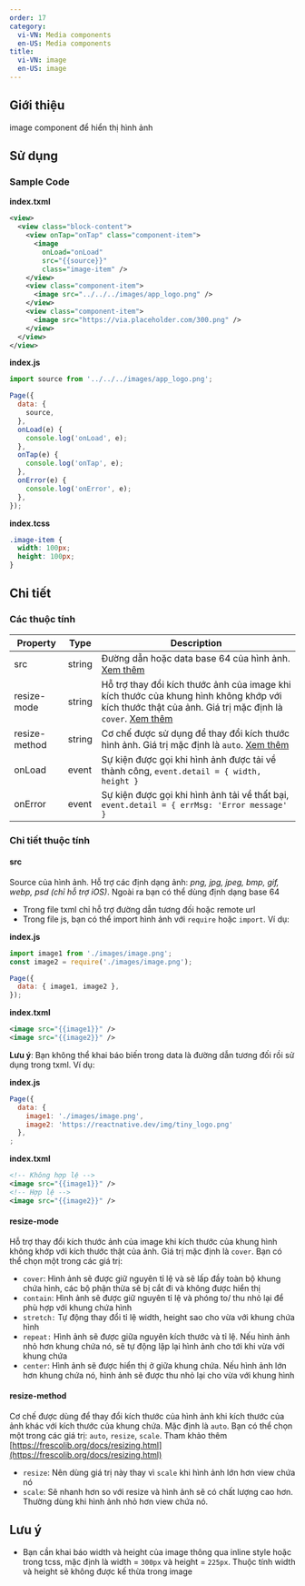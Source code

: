 ```yaml
---
order: 17
category:
  vi-VN: Media components
  en-US: Media components
title:
  vi-VN: image
  en-US: image
---
```


## Giới thiệu

image component để hiển thị hình ảnh

## Sử dụng

### Sample Code

**index.txml**

```xml
<view>
  <view class="block-content">
    <view onTap="onTap" class="component-item">
      <image
        onLoad="onLoad"
        src="{{source}}"
        class="image-item" />
    </view>
    <view class="component-item">
      <image src="../../../images/app_logo.png" />
    </view>
    <view class="component-item">
      <image src="https://via.placeholder.com/300.png" />
    </view>
  </view>
</view>
```

**index.js**

```js
import source from '../../../images/app_logo.png';

Page({
  data: {
    source,
  },
  onLoad(e) {
    console.log('onLoad', e);
  },
  onTap(e) {
    console.log('onTap', e);
  },
  onError(e) {
    console.log('onError', e);
  },
});
```

**index.tcss**

```css
.image-item {
  width: 100px;
  height: 100px;
}
```

## Chi tiết

### Các thuộc tính

| Property      | Type   | Description                                                                                                                                                          |
| ------------- | ------ | -------------------------------------------------------------------------------------------------------------------------------------------------------------------- |
| src           | string | Đường dẫn hoặc data base 64 của hình ảnh. [Xem thêm](#src)                                                                                                           |
| resize-mode   | string | Hỗ trợ thay đổi kích thước ảnh của image khi kích thước của khung hình không khớp với kích thước thật của ảnh. Giá trị mặc định là `cover`. [Xem thêm](#resize-mode) |
| resize-method | string | Cơ chế được sử dụng để thay đổi kích thước hình ảnh. Giá trị mặc định là `auto`. [Xem thêm](#resize-method)                                                          |
| onLoad        | event  | Sự kiện được gọi khi hình ảnh được tải về thành công, `event.detail = { width, height }`                                                                             |
| onError       | event  | Sự kiện được gọi khi hình ảnh tải về thất bại, `event.detail = { errMsg: 'Error message' }`                                                                          |

### Chi tiết thuộc tính

#### src

Source của hình ảnh. Hỗ trợ các định dạng ảnh: _png, jpg, jpeg, bmp, gif, webp, psd (chỉ hỗ trợ iOS)_. Ngoài ra bạn có thể dùng định dạng base 64

- Trong file txml chỉ hỗ trợ đường dẫn tương đối hoặc remote url
- Trong file js, bạn có thể import hình ảnh với `require` hoặc `import`. Ví dụ:

**index.js**

```js
import image1 from './images/image.png';
const image2 = require('./images/image.png');

Page({
  data: { image1, image2 },
});
```

**index.txml**

```xml
<image src="{{image1}}" />
<image src="{{image2}}" />
```

**Lưu ý**: Bạn không thể khai báo biến trong data là đường dẫn tương đối rồi sử dụng trong txml. Ví dụ:

**index.js**

```js
Page({
  data: {
    image1: './images/image.png',
    image2: 'https://reactnative.dev/img/tiny_logo.png'
  },
;
```

**index.txml**

```xml
<!-- Không hợp lệ -->
<image src="{{image1}}" />
<!-- Hợp lệ -->
<image src="{{image2}}" />
```

#### resize-mode

Hỗ trợ thay đổi kích thước ảnh của image khi kích thước của khung hình không khớp với kích thước thật của ảnh. Giá trị mặc định là `cover`. Bạn có thể chọn một trong các giá trị:

- `cover`: Hình ảnh sẽ được giữ nguyên tỉ lệ và sẽ lấp đầy toàn bộ khung chứa hình, các bộ phận thừa sẽ bị cắt đi và không được hiển thị
- `contain`: Hình ảnh sẽ được giữ nguyên tỉ lệ và phóng to/ thu nhỏ lại để phù hợp với khung chứa hình
- `stretch:` Tự động thay đổi tỉ lệ width, height sao cho vừa với khung chứa hình
- `repeat:` Hình ảnh sẽ được giữa nguyên kích thước và tỉ lệ. Nếu hình ảnh nhỏ hơn khung chứa nó, sẽ tự động lập lại hình ảnh cho tới khi vừa với khung chứa
- `center`: Hình ảnh sẽ được hiển thị ở giữa khung chứa. Nếu hình ảnh lớn hơn khung chứa nó, hình ảnh sẽ được thu nhỏ lại cho vừa với khung hình

#### resize-method

Cơ chế được dùng để thay đổi kích thước của hình ảnh khi kích thước của ảnh khác với kích thước của khung chứa. Mặc định là `auto`. Bạn có thể chọn một trong các giá trị: `auto`, `resize`, `scale`. Tham khảo thêm [https://frescolib.org/docs/resizing.html](https://frescolib.org/docs/resizing.html)

- `resize`: Nên dùng giá trị này thay vì `scale` khi hình ảnh lớn hơn view chứa nó
- `scale`: Sẽ nhanh hơn so với resize và hình ảnh sẽ có chất lượng cao hơn. Thường dùng khi hình ảnh nhỏ hơn view chứa nó.

## Lưu ý

- Bạn cần khai báo width và height của image thông qua inline style hoặc trong tcss, mặc định là width = `300px` và height = `225px`. Thuộc tính width và height sẽ không được kế thừa trong image
